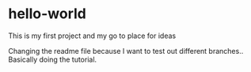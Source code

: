 # hello-world
This is my first project and my go to place for ideas

Changing the readme file because I want to test out different branches.. Basically doing the tutorial.
